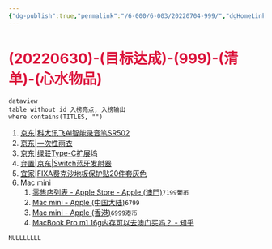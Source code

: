 ```yaml
---
{"dg-publish":true,"permalink":"/6-000/6-003/20220704-999/","dgHomeLink":true,"dgPassFrontmatter":false}
---
```



# <font color=#DC143C>(20220630)-(目标达成)-(999)-(清单)-(心水物品)</font>

```
dataview
table without id 入榜亮点, 入榜输出
where contains(TITLES, "")
```

1. [京东|科大讯飞AI智能录音笔SR502](https://item.jd.com/100016778828.html#none)
2. [京东|一次性雨衣](https://item.jd.com/4655553.html#crumb-wrap)
3. [京东|绿联Type-C扩展坞](https://item.jd.com/100009640208.html?extension_id=eyJhZCI6IiIsImNoIjoiIiwic2hvcCI6IiIsInNrdSI6IiIsInRzIjoiIiwidW5pcWlkIjoie1wiY2xpY2tfaWRcIjpcImQ5MGFiMTY2LTUwY2YtNDhjNS04ZjFlLTlmY2M5MjUzZTg0OVwiLFwicG9zX2lkXCI6XCIxNTBcIixcInNpZFwiOlwiNDBiZDJiMTktNjIzZC00NjAxLWJmYjQtODIxNDM3ZjE1ZjQ1XCIsXCJza3VfaWRcIjpcIjEwMDAwOTY0MDIwOFwifSJ9&jd_pop=d90ab166-50cf-48c5-8f1e-9fcc9253e849&abt=3#none)
4. [弃置|京东|Switch蓝牙发射器](https://item.jd.com/12428488444.html)
5. [宜家|FIXA费克沙地板保护贴20件套灰色](https://www.ikea.cn/cn/zh/p/fixa-fei-ke-sha-di-ban-bao-hu-tie-20-jian-tao-hui-se-80431152/)
6. Mac mini
    1. [零售店列表 - Apple Store - Apple (澳門)](https://www.apple.com/mo/retail/storelist/)`7199葡币`
    2. [Mac mini - Apple (中国大陆)](https://www.apple.com.cn/shop/buy-mac/mac-mini/MGNT3CH/A#)`6799`
    3. [Mac mini - Apple (香港)](https://www.apple.com/hk-zh/shop/buy-mac/mac-mini/apple-m1-%E6%99%B6%E7%89%87%E9%85%8D%E5%82%99-8-%E6%A0%B8%E5%BF%83-cpu-%E5%8F%8A-8-%E6%A0%B8%E5%BF%83-gpu-512gb#)`6999港币`
    4. [MacBook Pro m1 16g内存可以去澳门买吗？ - 知乎](https://www.zhihu.com/question/440205759)







```SQL
NULLLLLLL
```